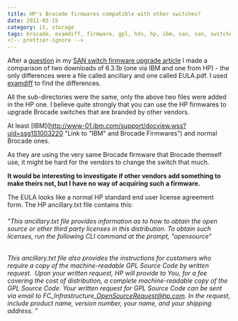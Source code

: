 ```yaml
---
title: HP's Brocade firmwares compatible with other switches?
date: 2011-05-15
category: it, storage
tags: brocade, examdiff, firmware, gpl, hds, hp, ibm, san, san, switches, storage
<!-- prettier-ignore -->
---
```


After a
[question](https://www.guldmyr.com/brocade-san-switch-firmware-upgrades/#comment-524 "link to question")
in my
[SAN switch firmware upgrade article](https://www.guldmyr.com/brocade-san-switch-firmware-upgrades/ "upgrade brocade SAN switches")
I made a comparison of two downloads of 6.3.1b (one via IBM and one from HP) -
the only differences were a file called ancillary and one called EULA.pdf. I
used [examdiff](http://www.prestosoft.com/edp_examdiff.asp "examdiff") to find
the differences.

All the sub-directories were the same, only the above two files were added in
the HP one. I believe quite strongly that you can use the HP firmwares to
upgrade Brocade switches that are branded by other vendors.

At least [IBM](<http://www-01.ibm.com/support/docview.wss?uid=ssg1S1003220>
"Link to "IBM" and Brocade Firmwares") and normal Brocade ones.

As they are using the very same Brocade firmware that Brocade themself use, it
might be hard for the vendors to change the switch that much.

**It would be interesting to investigate if other vendors add something to make
theirs not, but I have no way of acquiring such a firmware.**

The EULA looks like a normal HP standard end user license agreement form. The HP
ancillary.txt file contains this:

###### "This ancillary.txt file provides information as to how to obtain the open source or other third party licenses in this distribution. To obtain such licenses, run the following CLI command at the prompt, "opensource"

###### This ancillary.txt file also provides the instructions for customers who require a copy of the machine-readable GPL Source Code by written request.  Upon your written request, HP will provide to You, for a fee covering the cost of distribution, a complete machine-readable copy of the GPL Source Code. Your written request for GPL Source Code can be sent via email to FC_Infrastructure\_OpenSourceRequest@hp.com. In the request, include product name, version number, your name, and your shipping address. "

